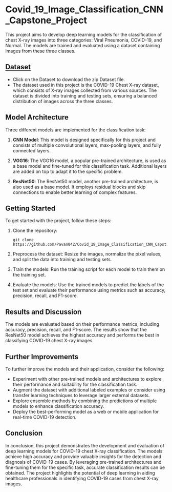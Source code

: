 # Covid_19_Image_Classification_CNN_Capstone_Project

This project aims to develop deep learning models for the classification of chest X-ray images into three categories: Viral Pneumonia, COVID-19, and Normal. The models are trained and evaluated using a dataset containing images from these three classes.

## [Dataset](https://www.kaggle.com/datasets/pranavraikokte/covid19-image-dataset/download?datasetVersionNumber=2)

- Click on the Dataset to download the zip Dataset file.
- The dataset used in this project is the COVID-19 Chest X-ray dataset, which consists of X-ray images collected from various sources. The dataset is divided into training and testing sets, ensuring a balanced distribution of images across the three classes.

## Model Architecture

Three different models are implemented for the classification task:

1. **CNN Model**: This model is designed specifically for this project and consists of multiple convolutional layers, max-pooling layers, and fully connected layers.

2. **VGG16**: The VGG16 model, a popular pre-trained architecture, is used as a base model and fine-tuned for this classification task. Additional layers are added on top to adapt it to the specific problem.

3. **ResNet50**: The ResNet50 model, another pre-trained architecture, is also used as a base model. It employs residual blocks and skip connections to enable better learning of complex features.

## Getting Started

To get started with the project, follow these steps:

1. Clone the repository:
   ```
   git clone https://github.com/Pavan042/Covid_19_Image_Classification_CNN_Capstone_Project.git
   ```

3. Preprocess the dataset: Resize the images, normalize the pixel values, and split the data into training and testing sets.

4. Train the models: Run the training script for each model to train them on the training set.

5. Evaluate the models: Use the trained models to predict the labels of the test set and evaluate their performance using metrics such as accuracy, precision, recall, and F1-score.

## Results and Discussion

The models are evaluated based on their performance metrics, including accuracy, precision, recall, and F1-score. The results show that the ResNet50 model achieves the highest accuracy and performs the best in classifying COVID-19 chest X-ray images.

## Further Improvements

To further improve the models and their application, consider the following:

- Experiment with other pre-trained models and architectures to explore their performance and suitability for the classification task.
- Augment the dataset with additional labeled examples or consider using transfer learning techniques to leverage larger external datasets.
- Explore ensemble methods by combining the predictions of multiple models to enhance classification accuracy.
- Deploy the best-performing model as a web or mobile application for real-time COVID-19 detection.

## Conclusion

In conclusion, this project demonstrates the development and evaluation of deep learning models for COVID-19 chest X-ray classification. The models achieve high accuracy and provide valuable insights for the detection and diagnosis of COVID-19 cases. By leveraging pre-trained architectures and fine-tuning them for the specific task, accurate classification results can be obtained. The project highlights the potential of deep learning in aiding healthcare professionals in identifying COVID-19 cases from chest X-ray images.
